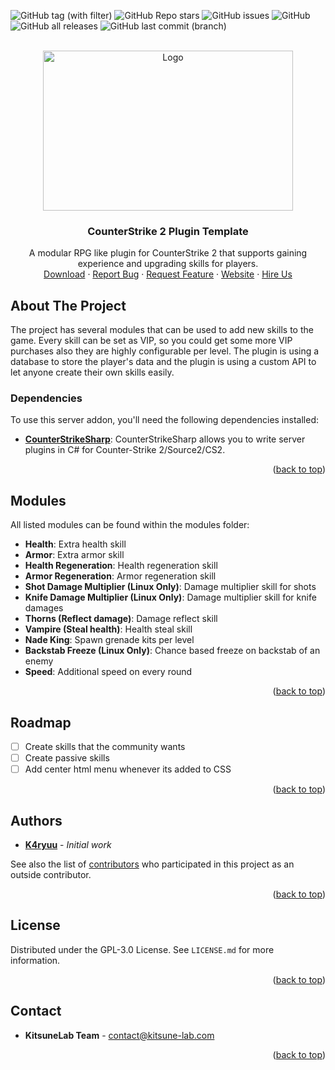 <a name="readme-top"></a>

![GitHub tag (with filter)](https://img.shields.io/github/v/tag/KitsuneLab-Development/K4-RPG?style=for-the-badge&label=Version)
![GitHub Repo stars](https://img.shields.io/github/stars/KitsuneLab-Development/K4-RPG?style=for-the-badge)
![GitHub issues](https://img.shields.io/github/issues/KitsuneLab-Development/K4-RPG?style=for-the-badge)
![GitHub](https://img.shields.io/github/license/KitsuneLab-Development/K4-RPG?style=for-the-badge)
![GitHub all releases](https://img.shields.io/github/downloads/KitsuneLab-Development/K4-RPG/total?style=for-the-badge)
![GitHub last commit (branch)](https://img.shields.io/github/last-commit/KitsuneLab-Development/K4-RPG/dev?style=for-the-badge)

<!-- PROJECT LOGO -->
<br />
<div align="center">
  <a href="https://github.com/KitsuneLab-Development/K4-RPG">
    <img src="https://i.imgur.com/sej1ZzD.png" alt="Logo" width="400" height="256">
  </a>
  <h3 align="center">CounterStrike 2 Plugin Template</h3>
  <p align="center">
    A modular RPG like plugin for CounterStrike 2 that supports gaining experience and upgrading skills for players.
    <br />
    <a href="https://github.com/KitsuneLab-Development/K4-RPG/releases">Download</a>
    ·
    <a href="https://github.com/KitsuneLab-Development/K4-RPG/issues/new?assignees=KitsuneLab-Development&labels=bug&template=bug_report.md&title=%5BBUG%5D">Report Bug</a>
    ·
    <a href="https://github.com/KitsuneLab-Development/K4-RPG/issues/new?assignees=KitsuneLab-Development&labels=enhancement&template=feature_request.md&title=%5BREQ%5D">Request Feature</a>
     ·
    <a href="https://kitsune-lab.com">Website</a>
     ·
    <a href="https://nests.kitsune-lab.com/tickets/create?department_id=2">Hire Us</a>
  </p>
</div>

<!-- ABOUT THE PROJECT -->

## About The Project

The project has several modules that can be used to add new skills to the game. Every skill can be set as VIP, so you could get some more VIP purchases also they are highly configurable per level. The plugin is using a database to store the player's data and the plugin is using a custom API to let anyone create their own skills easily.

### Dependencies

To use this server addon, you'll need the following dependencies installed:

- [**CounterStrikeSharp**](https://github.com/roflmuffin/CounterStrikeSharp/releases): CounterStrikeSharp allows you to write server plugins in C# for Counter-Strike 2/Source2/CS2.

<p align="right">(<a href="#readme-top">back to top</a>)</p>

<!-- Modules -->

## Modules

All listed modules can be found within the modules folder:

- **Health**: Extra health skill
- **Armor**: Extra armor skill
- **Health Regeneration**: Health regeneration skill
- **Armor Regeneration**: Armor regeneration skill
- **Shot Damage Multiplier (Linux Only)**: Damage multiplier skill for shots
- **Knife Damage Multiplier (Linux Only)**: Damage multiplier skill for knife damages
- **Thorns (Reflect damage)**: Damage reflect skill
- **Vampire (Steal health)**: Health steal skill
- **Nade King**: Spawn grenade kits per level
- **Backstab Freeze (Linux Only)**: Chance based freeze on backstab of an enemy
- **Speed**: Additional speed on every round

<p align="right">(<a href="#readme-top">back to top</a>)</p>

<!-- ROADMAP -->

## Roadmap

- [ ] Create skills that the community wants
- [ ] Create passive skills
- [ ] Add center html menu whenever its added to CSS

<p align="right">(<a href="#readme-top">back to top</a>)</p>

<!-- AUTHORS -->

## Authors

- [**K4ryuu**](https://github.com/K4ryuu) - _Initial work_

See also the list of [contributors](https://github.com/KitsuneLab-Development/K4-RPG/graphs/contributors) who participated in this project as an outside contributor.

<p align="right">(<a href="#readme-top">back to top</a>)</p>

<!-- LICENSE -->

## License

Distributed under the GPL-3.0 License. See `LICENSE.md` for more information.

<p align="right">(<a href="#readme-top">back to top</a>)</p>

<!-- CONTACT -->

## Contact

- **KitsuneLab Team** - [contact@kitsune-lab.com](mailto:contact@kitsune-lab.com)

<p align="right">(<a href="#readme-top">back to top</a>)</p>
